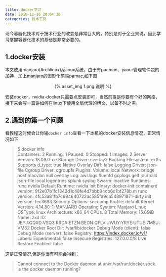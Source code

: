 ```yaml
---
title: docker学习
date: 2018-11-16 20:04:36
categories: 技术工具
---
```

现今容器化技术对于技术行业的改变是非常巨大的，特别是对于企业来说，因此学习掌握容器化技术的基础是非常必要的。
## 1.docker安装
本文使用manjaro(Archlinux)系linux系统，由于有pacman、yaour管理软件包的加持，加上manjaro的图形化前端pamac,如下图

<div style="width: 80%; margin: auto">
<center>{% asset_img 1.png 说明 %}</center>
</div>

安装docker，nvidia-docker只需要点安装即可，当然前提是你要有个好的网络，接下来会写一篇讲如何在linux下使用全局代理的博文，以备不时之需。

## 2.遇到的第一个问题
看教程这时候会让你输`docker info`查看一下本机的docker安装信息情况，正常情况如下 
>$ docker info  
Containers: 2
 Running: 1
 Paused: 0
 Stopped: 1
Images: 2
Server Version: 18.09.0-ce
Storage Driver: overlay2
 Backing Filesystem: extfs
 Supports d_type: true
 Native Overlay Diff: false
Logging Driver: json-file
Cgroup Driver: cgroupfs
Plugins:
 Volume: local
 Network: bridge host macvlan null overlay
 Log: awslogs fluentd gcplogs gelf journald json-file local logentries splunk syslog
Swarm: inactive
Runtimes: runc nvidia
Default Runtime: nvidia
Init Binary: docker-init
containerd version: 9f2e07b1fc1342d1c48fe4d7bbb94cb6d1bf278b.m
runc version: 4fc53a81fb7c994640722ac585fa9ca548971871-dirty
init version: fec3683
Security Options:
 seccomp
  Profile: default
Kernel Version: 4.14.80-1-MANJARO
Operating System: Manjaro Linux
OSType: linux
Architecture: x86_64
CPUs: 8
Total Memory: 15.6GiB
Name: zxd
ID: JEYJ:QQXD:VSQ3:RRDA:ETZN:BEON:QFLV:UWUY:YRYE:UTUE:7M5U:VM62
Docker Root Dir: /var/lib/docker
Debug Mode (client): false
Debug Mode (server): false
Registry: https://index.docker.io/v1/
Labels:
Experimental: false
Insecure Registries:
 127.0.0.0/8
Live Restore Enabled: false

这是正常情况,但是你很有可能会得到：
>Cannot connect to the Docker daemon at unix:/var/run/docker.sock. Is the docker daemon running?